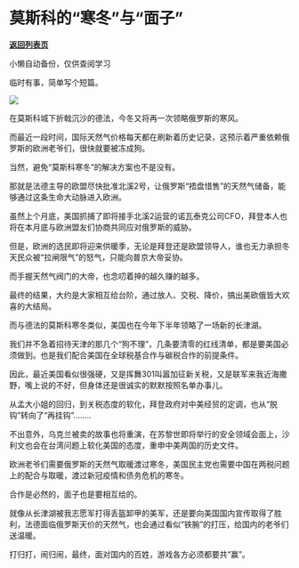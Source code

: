 # 莫斯科的“寒冬”与“面子”

[**返回列表页**](/gzh/政事堂2019)

小懒自动备份，仅供查阅学习

临时有事，简单写个短篇。  

  

![](https://mmbiz.qpic.cn/mmbiz_jpg/rxhS23yu8cOwOPTW5RicfWcNxczax9dfwwG4ANlsRj4rbpqbukXNLpETYAiad3DzBH8zQibdfqzDFZXTEQuvIGCuQ/640?wx_fmt=jpeg)

  

在莫斯科城下折戟沉沙的德法，今冬又将再一次领略俄罗斯的寒风。

  

而最近一段时间，国际天然气价格每天都在刷新着历史记录，这预示着严重依赖俄罗斯的欧洲老爷们，很快就要被冻成狗。

  

当然，避免“莫斯科寒冬”的解决方案也不是没有。

  

那就是法德主导的欧盟尽快批准北溪2号，让俄罗斯“捂盘惜售”的天然气储备，能够通过这条生命大动脉进入欧洲。

  

虽然上个月底，美国抓捕了即将接手北溪2运营的诺瓦泰克公司CFO，拜登本人也将在本月底与欧洲盟友们协商共同应对俄罗斯的威胁。

  

但是，欧洲的选民即将迎来供暖季，无论是拜登还是欧盟领导人，谁也无力承担冬天民众被“拉闸限气”的怒气，只能向普京大帝妥协。

  

而手握天然气阀门的大帝，也念叨着抻的越久赚的越多。

  

最终的结果，大约是大家相互给台阶，通过放人、交税、降价，搞出美欧俄皆大欢喜的大结局。

  

而与德法的莫斯科寒冬类似，美国也在今年下半年领略了一场新的长津湖。

  

我们并不急着招待天津的那几个“狗不理”，几条要清零的红线清单，都是要美国必须做到。也是我们配合美国在全球税基合作与碳税合作的前提条件。

  

因此，最近美国看似很强硬，又是挥舞301叫嚣加征新关税，又是联军来我近海撒野，嘴上说的不好，但身体还是很诚实的默默按照名单办事儿。

  

从孟大小姐的回归，到关税态度的软化，拜登政府对中美经贸的定调，也从“脱钩”转向了“再挂钩”........  

  

不出意外，乌克兰被卖的故事也将重演，在苏黎世即将举行的安全领域会面上，沙利文也会在台湾问题上软化美国的态度，重申中美两国的历史文件。

  

欧洲老爷们需要俄罗斯的天然气取暖渡过寒冬，美国民主党也需要中国在两税问题上的配合与取暖，渡过新冠疫情和债务危机的寒冬。  

  

合作是必然的，面子也是要相互给的。

  

就像从长津湖被我志愿军打得丢盔卸甲的美军，还是要向美国国内宣传取得了胜利，法德面临俄罗斯天价的天然气，也会通过看似“铁腕”的打压，给国内的老爷们送温暖。

  

打归打，闹归闹，最终，面对国内的百姓，游戏各方必须都要共“赢”。  

  

